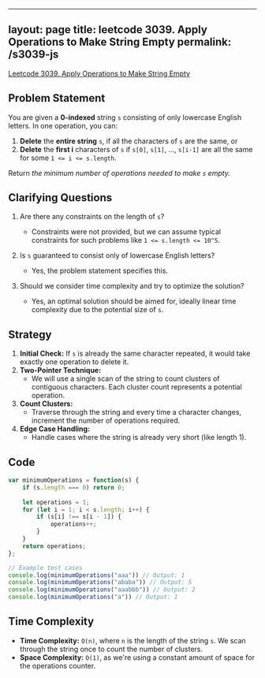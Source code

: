
---
layout: page
title: leetcode 3039. Apply Operations to Make String Empty
permalink: /s3039-js
---
[Leetcode 3039. Apply Operations to Make String Empty](https://algoadvance.github.io/algoadvance/l3039)
## Problem Statement

You are given a **0-indexed** string `s` consisting of only lowercase English letters. In one operation, you can:

1. **Delete** the **entire string** `s`, if all the characters of `s` are the same, or
2. **Delete** the **first i** characters of `s` if `s[0]`, `s[1]`, ..., `s[i-1]` are all the same for some `1 <= i <= s.length`.

Return *the minimum number of operations needed to make `s` empty.*

## Clarifying Questions

1. Are there any constraints on the length of `s`?
   - Constraints were not provided, but we can assume typical constraints for such problems like `1 <= s.length <= 10^5`.

2. Is `s` guaranteed to consist only of lowercase English letters?
   - Yes, the problem statement specifies this.

3. Should we consider time complexity and try to optimize the solution?
   - Yes, an optimal solution should be aimed for, ideally linear time complexity due to the potential size of `s`.

## Strategy

1. **Initial Check:** If `s` is already the same character repeated, it would take exactly one operation to delete it.
2. **Two-Pointer Technique:**
   - We will use a single scan of the string to count clusters of contiguous characters. Each cluster count represents a potential operation.
3. **Count Clusters:**
   - Traverse through the string and every time a character changes, increment the number of operations required.
4. **Edge Case Handling:**
   - Handle cases where the string is already very short (like length 1).

## Code

```javascript
var minimumOperations = function(s) {
    if (s.length === 0) return 0;
    
    let operations = 1;
    for (let i = 1; i < s.length; i++) {
        if (s[i] !== s[i - 1]) {
            operations++;
        }
    }
    return operations;
};

// Example test cases
console.log(minimumOperations("aaa")) // Output: 1
console.log(minimumOperations("ababa")) // Output: 5
console.log(minimumOperations("aaabbb")) // Output: 2
console.log(minimumOperations("a")) // Output: 1
```

## Time Complexity

- **Time Complexity:** `O(n)`, where `n` is the length of the string `s`. We scan through the string once to count the number of clusters.
- **Space Complexity:** `O(1)`, as we're using a constant amount of space for the operations counter.